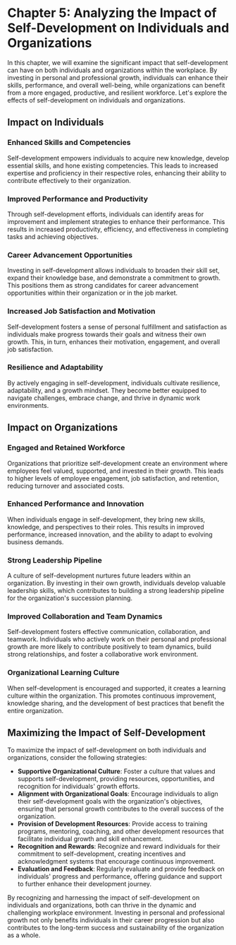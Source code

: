 Chapter 5: Analyzing the Impact of Self-Development on Individuals and Organizations
====================================================================================

In this chapter, we will examine the significant impact that self-development can have on both individuals and organizations within the workplace. By investing in personal and professional growth, individuals can enhance their skills, performance, and overall well-being, while organizations can benefit from a more engaged, productive, and resilient workforce. Let's explore the effects of self-development on individuals and organizations.

Impact on Individuals
---------------------

### Enhanced Skills and Competencies

Self-development empowers individuals to acquire new knowledge, develop essential skills, and hone existing competencies. This leads to increased expertise and proficiency in their respective roles, enhancing their ability to contribute effectively to their organization.

### Improved Performance and Productivity

Through self-development efforts, individuals can identify areas for improvement and implement strategies to enhance their performance. This results in increased productivity, efficiency, and effectiveness in completing tasks and achieving objectives.

### Career Advancement Opportunities

Investing in self-development allows individuals to broaden their skill set, expand their knowledge base, and demonstrate a commitment to growth. This positions them as strong candidates for career advancement opportunities within their organization or in the job market.

### Increased Job Satisfaction and Motivation

Self-development fosters a sense of personal fulfillment and satisfaction as individuals make progress towards their goals and witness their own growth. This, in turn, enhances their motivation, engagement, and overall job satisfaction.

### Resilience and Adaptability

By actively engaging in self-development, individuals cultivate resilience, adaptability, and a growth mindset. They become better equipped to navigate challenges, embrace change, and thrive in dynamic work environments.

Impact on Organizations
-----------------------

### Engaged and Retained Workforce

Organizations that prioritize self-development create an environment where employees feel valued, supported, and invested in their growth. This leads to higher levels of employee engagement, job satisfaction, and retention, reducing turnover and associated costs.

### Enhanced Performance and Innovation

When individuals engage in self-development, they bring new skills, knowledge, and perspectives to their roles. This results in improved performance, increased innovation, and the ability to adapt to evolving business demands.

### Strong Leadership Pipeline

A culture of self-development nurtures future leaders within an organization. By investing in their own growth, individuals develop valuable leadership skills, which contributes to building a strong leadership pipeline for the organization's succession planning.

### Improved Collaboration and Team Dynamics

Self-development fosters effective communication, collaboration, and teamwork. Individuals who actively work on their personal and professional growth are more likely to contribute positively to team dynamics, build strong relationships, and foster a collaborative work environment.

### Organizational Learning Culture

When self-development is encouraged and supported, it creates a learning culture within the organization. This promotes continuous improvement, knowledge sharing, and the development of best practices that benefit the entire organization.

Maximizing the Impact of Self-Development
-----------------------------------------

To maximize the impact of self-development on both individuals and organizations, consider the following strategies:

* **Supportive Organizational Culture**: Foster a culture that values and supports self-development, providing resources, opportunities, and recognition for individuals' growth efforts.
* **Alignment with Organizational Goals**: Encourage individuals to align their self-development goals with the organization's objectives, ensuring that personal growth contributes to the overall success of the organization.
* **Provision of Development Resources**: Provide access to training programs, mentoring, coaching, and other development resources that facilitate individual growth and skill enhancement.
* **Recognition and Rewards**: Recognize and reward individuals for their commitment to self-development, creating incentives and acknowledgment systems that encourage continuous improvement.
* **Evaluation and Feedback**: Regularly evaluate and provide feedback on individuals' progress and performance, offering guidance and support to further enhance their development journey.

By recognizing and harnessing the impact of self-development on individuals and organizations, both can thrive in the dynamic and challenging workplace environment. Investing in personal and professional growth not only benefits individuals in their career progression but also contributes to the long-term success and sustainability of the organization as a whole.
